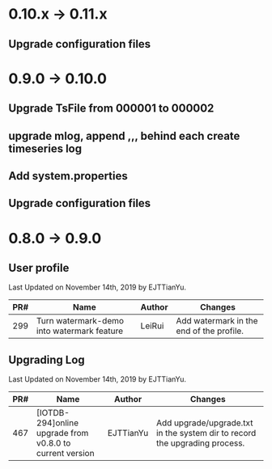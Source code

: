 <!--

    Licensed to the Apache Software Foundation (ASF) under one
    or more contributor license agreements.  See the NOTICE file
    distributed with this work for additional information
    regarding copyright ownership.  The ASF licenses this file
    to you under the Apache License, Version 2.0 (the
    "License"); you may not use this file except in compliance
    with the License.  You may obtain a copy of the License at
    
        http://www.apache.org/licenses/LICENSE-2.0
    
    Unless required by applicable law or agreed to in writing,
    software distributed under the License is distributed on an
    "AS IS" BASIS, WITHOUT WARRANTIES OR CONDITIONS OF ANY
    KIND, either express or implied.  See the License for the
    specific language governing permissions and limitations
    under the License.

-->

# 0.10.x -> 0.11.x

## Upgrade configuration files

# 0.9.0 -> 0.10.0

## Upgrade TsFile from 000001 to 000002

## upgrade mlog, append ,,, behind each create timeseries log

## Add system.properties

## Upgrade configuration files

# 0.8.0 -> 0.9.0

## User profile
Last Updated on November 14th, 2019 by EJTTianYu.

| PR#   | Name                                                         | Author          | Changes                                                      |
| ---- | ------------------------------------------------------------ | --------------- | ------------------------------------------------------------ |
| 299  | Turn watermark-demo into watermark feature                   | LeiRui          | Add watermark in the end of the profile.                     |

## Upgrading Log
Last Updated on November 14th, 2019 by EJTTianYu.

| PR#   | Name                                                         | Author          | Changes                                                      |
| ---- | ------------------------------------------------------------ | --------------- | ------------------------------------------------------------ |
| 467  | [IOTDB-294]online upgrade from v0.8.0 to current version     | EJTTianYu       | Add upgrade/upgrade.txt in the system dir to record the upgrading process.     |



